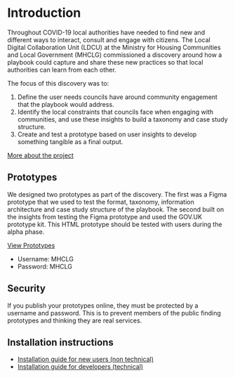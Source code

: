 # Introduction

Throughout COVID-19 local authorities have needed to find new and different ways to interact, consult and engage with citizens. The Local Digital Collaboration Unit (LDCU) at the Ministry for Housing Communities and Local Government (MHCLG) commissioned a discovery around how a playbook could capture and share these new practices so that local authorities can learn from each other.

The focus of this discovery was to:

1. Define the user needs councils have around community engagement that the playbook would address.
1. Identify the local constraints that councils face when engaging with communities, and use these insights to build a taxonomy and case study structure.
1. Create and test a prototype based on user insights to develop something tangible as a final output.

[More about the project](https://github.com/communitiesuk/Community-Engagement-Playbook/wiki/Community-Engagement-Playbook-Discovery)

## Prototypes

We designed two prototypes as part of the discovery. The first was a Figma prototype that we used to test the format, taxonomy, information architecture and case study structure of the playbook. The second built on the insights from testing the Figma prototype and used the GOV.UK prototype kit. This HTML prototype should be tested with users during the alpha phase.

[View Prototypes](https://community-engagement-playbook.herokuapp.com)

- Username: MHCLG
- Password: MHCLG

## Security

If you publish your prototypes online, they must be protected by a username and password. This is to prevent members of the public finding prototypes and thinking they are real services.

## Installation instructions

- [Installation guide for new users (non technical)](https://govuk-prototype-kit.herokuapp.com/docs/install/introduction)
- [Installation guide for developers (technical)](https://govuk-prototype-kit.herokuapp.com/docs/install/developer-install-instructions)

